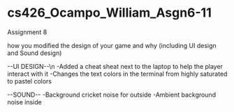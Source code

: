 # cs426_Ocampo_William_Asgn6-11

Assignment 8

how you modified the design of your game and why (including UI design and Sound design)

--UI DESIGN--\n
-Added a cheat sheat next to the laptop to help the player interact with it
-Changes the text colors in the terminal from highly saturated to pastel colors


--SOUND--
-Background cricket noise for outside
-Ambient background noise inside
